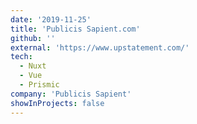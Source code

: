 ```yaml
---
date: '2019-11-25'
title: 'Publicis Sapient.com'
github: ''
external: 'https://www.upstatement.com/'
tech:
  - Nuxt
  - Vue
  - Prismic
company: 'Publicis Sapient'
showInProjects: false
---
```

